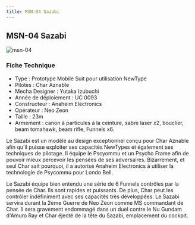 ```yaml
---
title: MSN-04 Sazabi
---
```


MSN-04 Sazabi
-------------


![msn-04](/images/stories/saga/charcontreattaque/ms/msn-04.png)


### Fiche Technique


* Type : Prototype Mobile Suit pour utilisation NewType
* Pilotes : Char Aznable
* Mecha Designer : Yutaka Izubuchi
* Année de déploiement : UC 0093
* Constructeur : Anaheim Electronics
* Opérateur : Neo Zeon
* Taille : 23m
* Armement : canon à particules à la ceinture, sabre laser x2, bouclier, beam tomahawk, beam rifle, Funnels x6.


Le Sazabi est un modèle au design exceptionnel conçu pour Char Aznable afin qu'il puisse exploiter ses capacités NewTypes et également ses techniques de pilotage. Il équipe le Pscyommu et un Psycho Frame afin de pouvoir mieux percevoir les pensées de ses adversaires. Bizarrement, et seul Char sait pourquoi, il a autorisé Anaheim Electronics à utiliser la technologie de Psycommu pour Londo Bell.   
  
Le Sazabi équipe bien entendu une série de 6 Funnels contrôles par la pensée de Char. Ils sont rapides et puissants. De plus, Char peut les contrôler indéfiniment avec ses capacités très développées. Le Sazabi servira durant la 2ème Guerre de Neo Zeon comme MS commandant de Char. Il sera gravement endommagé dans un duel contre le Nu Gundam d'Amuro Ray et Char éjecté de la tête du Sazabi, emplacement du cockpit.

